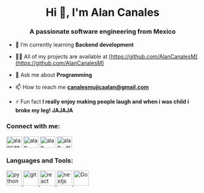 <h1 align="center">Hi 👋, I'm Alan Canales</h1>
<h3 align="center">A passionate software engineering from Mexico</h3>

- 🌱 I’m currently learning **Backend development**

- 👨‍💻 All of my projects are available at [https://github.com/AlanCanalesM](https://github.com/AlanCanalesM)

- 💬 Ask me about **Programming**

- 📫 How to reach me **canalesmujicaalan@gmail.com**

- ⚡ Fun fact **I really enjoy making people laugh and when i was child i broke my leg! JAJAJA**

<h3 align="left">Connect with me:</h3>
<p align="left">
<a href="https://twitter.com/alancanalesm" target="blank"><img align="center" src="https://raw.githubusercontent.com/rahuldkjain/github-profile-readme-generator/master/src/images/icons/Social/twitter.svg" alt="alancanalesm" height="30" width="40" /></a>
<a href="https://linkedin.com/in/alan canales mujica" target="blank"><img align="center" src="https://raw.githubusercontent.com/rahuldkjain/github-profile-readme-generator/master/src/images/icons/Social/linked-in-alt.svg" alt="alan canales mujica" height="30" width="40" /></a>
<a href="https://fb.com/alan arturo" target="blank"><img align="center" src="https://raw.githubusercontent.com/rahuldkjain/github-profile-readme-generator/master/src/images/icons/Social/facebook.svg" alt="alan arturo" height="30" width="40" /></a>
<a href="https://instagram.com/alan__arturo" target="blank"><img align="center" src="https://raw.githubusercontent.com/rahuldkjain/github-profile-readme-generator/master/src/images/icons/Social/instagram.svg" alt="alan__arturo" height="30" width="40" /></a>
</p>

<h3 align="left">Languages and Tools:</h3>
<p align="left"><a href="https://www.python.org/" target="_blank" rel="noreferrer"> <img src="https://upload.wikimedia.org/wikipedia/commons/thumb/c/c3/Python-logo-notext.svg/1024px-Python-logo-notext.svg.png" alt="python" width="40" height="40"/> </a> <a href="https://git-scm.com/" target="_blank" rel="noreferrer"> <img src="https://www.vectorlogo.zone/logos/git-scm/git-scm-icon.svg" alt="git" width="40" height="40"/> </a> <a href="https://es.react.dev/" target="_blank" rel="noreferrer"> <img src="https://upload.wikimedia.org/wikipedia/commons/thumb/a/a7/React-icon.svg/2300px-React-icon.svg.png" alt="react" width="40" height="40"/> </a> <a href="https://nextjs.org/" target="_blank" rel="noreferrer"> <img src="https://static-00.iconduck.com/assets.00/next-js-icon-512x512-zuauazrk.png" alt="nextjs" width="40" height="40"/> </a> 
<a href="https://go.dev/" target="_blank" rel="noreferrer"> <img src="https://www.freecodecamp.org/news/content/images/size/w2000/2021/10/golang.png" alt="Go" width="40" height="40"/> </a> 
